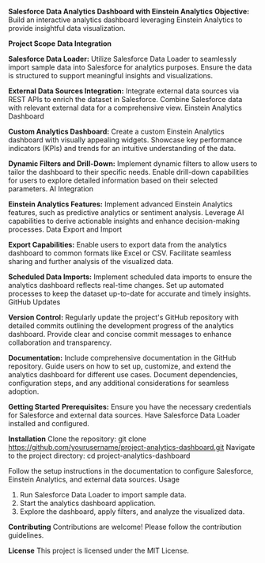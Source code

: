 **Salesforce Data Analytics Dashboard with Einstein Analytics**
**Objective:**
Build an interactive analytics dashboard leveraging Einstein Analytics to provide insightful data visualization.

**Project Scope**
**Data Integration**

**Salesforce Data Loader:**
Utilize Salesforce Data Loader to seamlessly import sample data into Salesforce for analytics purposes.
Ensure the data is structured to support meaningful insights and visualizations.

**External Data Sources Integration:**
Integrate external data sources via REST APIs to enrich the dataset in Salesforce.
Combine Salesforce data with relevant external data for a comprehensive view.
Einstein Analytics Dashboard

**Custom Analytics Dashboard:**
Create a custom Einstein Analytics dashboard with visually appealing widgets.
Showcase key performance indicators (KPIs) and trends for an intuitive understanding of the data.

**Dynamic Filters and Drill-Down:**
Implement dynamic filters to allow users to tailor the dashboard to their specific needs.
Enable drill-down capabilities for users to explore detailed information based on their selected parameters.
AI Integration

**Einstein Analytics Features:**
Implement advanced Einstein Analytics features, such as predictive analytics or sentiment analysis.
Leverage AI capabilities to derive actionable insights and enhance decision-making processes.
Data Export and Import

**Export Capabilities:**
Enable users to export data from the analytics dashboard to common formats like Excel or CSV.
Facilitate seamless sharing and further analysis of the visualized data.

**Scheduled Data Imports:**
Implement scheduled data imports to ensure the analytics dashboard reflects real-time changes.
Set up automated processes to keep the dataset up-to-date for accurate and timely insights.
GitHub Updates

**Version Control:**
Regularly update the project's GitHub repository with detailed commits outlining the development progress of the analytics dashboard.
Provide clear and concise commit messages to enhance collaboration and transparency.

**Documentation:**
Include comprehensive documentation in the GitHub repository.
Guide users on how to set up, customize, and extend the analytics dashboard for different use cases.
Document dependencies, configuration steps, and any additional considerations for seamless adoption.

**Getting Started**
**Prerequisites:**
Ensure you have the necessary credentials for Salesforce and external data sources.
Have Salesforce Data Loader installed and configured.

**Installation**
Clone the repository: git clone https://github.com/yourusername/project-analytics-dashboard.git
Navigate to the project directory: cd project-analytics-dashboard

Follow the setup instructions in the documentation to configure Salesforce, Einstein Analytics, and external data sources.
Usage

1. Run Salesforce Data Loader to import sample data.
2. Start the analytics dashboard application.
3. Explore the dashboard, apply filters, and analyze the visualized data.

**Contributing**
Contributions are welcome! Please follow the contribution guidelines.

**License**
This project is licensed under the MIT License.
